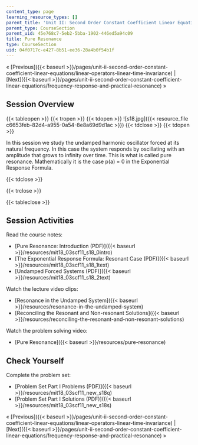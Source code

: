 ```yaml
---
content_type: page
learning_resource_types: []
parent_title: 'Unit II: Second Order Constant Coefficient Linear Equations'
parent_type: CourseSection
parent_uid: 45e768c7-5eb2-5bba-1902-446ed5a94c09
title: Pure Resonance
type: CourseSection
uid: 04f0717c-e427-8b51-ee36-28a4b0f54b1f
---
```


« [Previous]({{< baseurl >}}/pages/unit-ii-second-order-constant-coefficient-linear-equations/linear-operators-linear-time-invariance) | [Next]({{< baseurl >}}/pages/unit-ii-second-order-constant-coefficient-linear-equations/frequency-response-and-practical-resonance) »

Session Overview
----------------

{{< tableopen >}}
{{< tropen >}}
{{< tdopen >}}
![s18.jpg]({{< resource_file c6653feb-82d4-a955-0a54-8e8a69d9d1ac >}})
{{< tdclose >}}
{{< tdopen >}}


In this session we study the undamped harmonic oscillator forced at its natural frequency. In this case the system responds by oscillating with an amplitude that grows to infinity over time. This is what is called pure resonance. Mathematically it is the case p(a) = 0 in the Exponential Response Formula.


{{< tdclose >}}

{{< trclose >}}

{{< tableclose >}}

Session Activities
------------------

Read the course notes:

*   [Pure Resonance: Introduction (PDF)]({{< baseurl >}}/resources/mit18_03scf11_s18_0intro)
*   [The Exponential Response Formula: Resonant Case (PDF)]({{< baseurl >}}/resources/mit18_03scf11_s18_1text)
*   [Undamped Forced Systems (PDF)]({{< baseurl >}}/resources/mit18_03scf11_s18_2text)

Watch the lecture video clips:

*   [Resonance in the Undamped System]({{< baseurl >}}/resources/resonance-in-the-undamped-system)
*   [Reconciling the Resonant and Non-resonant Solutions]({{< baseurl >}}/resources/reconciling-the-resonant-and-non-resonant-solutions)

Watch the problem solving video:

*   [Pure Resonance]({{< baseurl >}}/resources/pure-resonance)

Check Yourself
--------------

Complete the problem set:

*   [Problem Set Part I Problems (PDF)]({{< baseurl >}}/resources/mit18_03scf11_new_s18q)
*   [Problem Set Part I Solutions (PDF)]({{< baseurl >}}/resources/mit18_03scf11_new_s18s)

« [Previous]({{< baseurl >}}/pages/unit-ii-second-order-constant-coefficient-linear-equations/linear-operators-linear-time-invariance) | [Next]({{< baseurl >}}/pages/unit-ii-second-order-constant-coefficient-linear-equations/frequency-response-and-practical-resonance) »